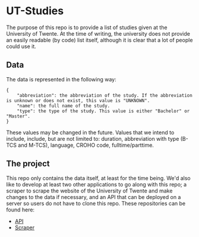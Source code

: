 # UT-Studies
The purpose of this repo is to provide a list of studies given at the University of Twente. At the time of writing, the university does not provide an easily readable (by code) list itself, although it is clear that a lot of people could use it.

## Data
The data is represented in the following way:
```
{
    "abbreviation": the abbreviation of the study. If the abbreviation is unknown or does not exist, this value is "UNKNOWN".
    "name": the full name of the study.
    "type": the type of the study. This value is either "Bachelor" or "Master".
}
```
These values may be changed in the future. Values that we intend to include, include, but are not limited to: duration, abbreviation with type (B-TCS and M-TCS), language, CROHO code, fulltime/parttime.

## The project
This repo only contains the data itself, at least for the time being. We'd also like to develop at least two other applications to go along with this repo; a scraper to scrape the website of the University of Twente and make changes to the data if necessary, and an API that can be deployed on a server so users do not have to clone this repo. These repositories can be found here:
- [API](https://github.com/Luctia/ut-studies-api)
- [Scraper](https://github.com/Luctia/ut-studies-scraper)

